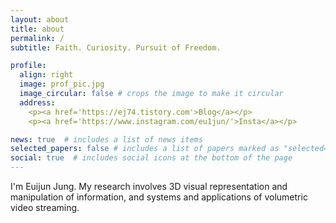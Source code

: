 ```yaml
---
layout: about
title: about
permalink: /
subtitle: Faith. Curiosity. Pursuit of Freedom.

profile:
  align: right
  image: prof_pic.jpg
  image_circular: false # crops the image to make it circular
  address: 
    <p><a href='https://ej74.tistory.com'>Blog</a></p>
    <p><a href='https://www.instagram.com/eu1jun/'>Insta</a></p>

news: true  # includes a list of news items
selected_papers: false # includes a list of papers marked as "selected={true}"
social: true  # includes social icons at the bottom of the page
---
```


I'm Euijun Jung. 
My research involves 3D visual representation and manipulation of information, and systems and applications of volumetric video streaming.


